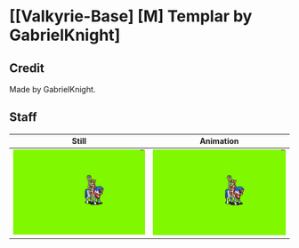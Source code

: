 # [\[Valkyrie-Base\] \[M\] Templar by GabrielKnight]

## Credit

Made by GabrielKnight.
	
## Staff

| Still | Animation |
| :---: | :-------: |
| ![Staff still](./Staff_000.png) | ![Staff animation](./Staff.gif) |
